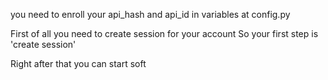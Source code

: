 you need to enroll your api_hash and api_id in variables at config.py

First of all you need to create session for your account So your first step is 'create session'

Right after that you can start soft
